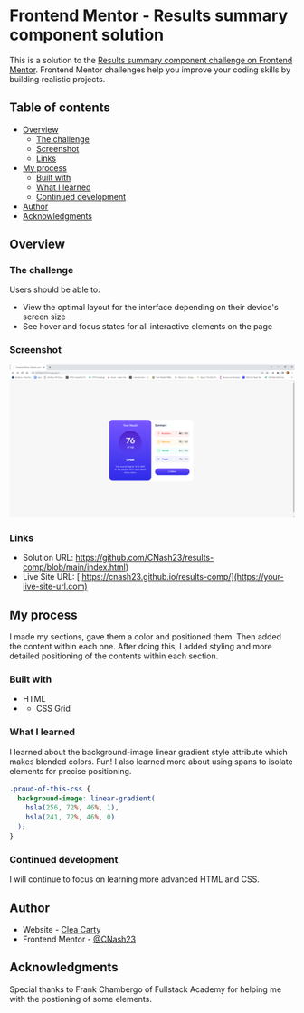 # Frontend Mentor - Results summary component solution

This is a solution to the [Results summary component challenge on Frontend Mentor](https://www.frontendmentor.io/challenges/results-summary-component-CE_K6s0maV). Frontend Mentor challenges help you improve your coding skills by building realistic projects.

## Table of contents

- [Overview](#overview)
  - [The challenge](#the-challenge)
  - [Screenshot](#screenshot)
  - [Links](#links)
- [My process](#my-process)
  - [Built with](#built-with)
  - [What I learned](#what-i-learned)
  - [Continued development](#continued-development)
- [Author](#author)
- [Acknowledgments](#acknowledgments)

## Overview

### The challenge

Users should be able to:

- View the optimal layout for the interface depending on their device's screen size
- See hover and focus states for all interactive elements on the page

### Screenshot

![](design/screenshot.png)

### Links

- Solution URL: [https://github.com/CNash23/results-comp/blob/main/index.html)](https://your-solution-url.com)
- Live Site URL: [ https://cnash23.github.io/results-comp/](https://your-live-site-url.com)

## My process

I made my sections, gave them a color and positioned them. Then added the content within each one. After doing this, I added styling and more detailed positioning of the contents within each section.

### Built with

- HTML
- - CSS Grid

### What I learned

I learned about the background-image linear gradient style attribute which makes blended colors. Fun!
I also learned more about using spans to isolate elements for precise positioning.

```css
.proud-of-this-css {
  background-image: linear-gradient(
    hsla(256, 72%, 46%, 1),
    hsla(241, 72%, 46%, 0)
  );
}
```


### Continued development

I will continue to focus on learning more advanced HTML and CSS.



## Author

- Website - [Clea Carty](https://www.linkedin.com/in/clea-carty-50930a26/)
- Frontend Mentor - [@CNash23](https://www.frontendmentor.io/profile/CNash23)

## Acknowledgments

Special thanks to Frank Chambergo of Fullstack Academy for helping me with the postioning of some elements.

